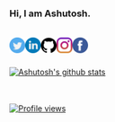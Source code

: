 ### Hi, I am Ashutosh.
<br/>
<a href="https://twitter.com/hiashutoshsingh">
  <img align="left" alt="Ashu's Twitter" width="28px" src="twitter.svg" />
</a>
<a href="https://linkedin.com/in/hiashutoshsingh">
  <img align="left" alt="Ashu's Linkdein" width="28px" src="linkedin.svg" />
</a>
<a href="https://github.com/hiashutoshsingh">
  <img align="left" alt="Ashu's Github" width="28px" src="github.svg" />
</a>
<a href="https://instagram.com/hiashutoshsingh">
  <img align="left" alt="Ashu's Instagram" width="28px" src="instagram.svg" />
</a>
<a href="https://www.facebook.com/hiashutoshsingh">
  <img align="left" alt="Ashu's Facebook" width="28px" src="facebook.svg" />
</a>

<br/>
<br/>
<br/>

<a href="https://github.com/hiashutoshsingh">
 <img align="center" src="https://github-readme-stats.vercel.app/api?username=hiashutoshsingh&show_icons=true&theme=gotham&line_height=27" alt="Ashutosh's github stats"/>
<br/>
<br/>
<br/>

  ![Profile views](https://gpvc.arturio.dev/hiashutoshsingh)
